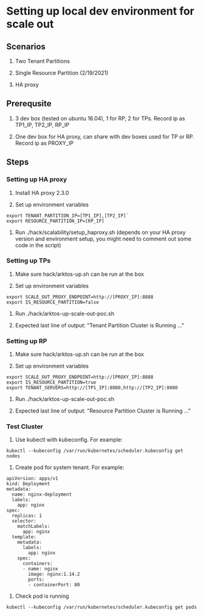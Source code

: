 # Setting up local dev environment for scale out

## Scenarios

1. Two Tenant Partitions

1. Single Resource Partition (2/19/2021)

1. HA proxy

## Prerequsite

1. 3 dev box (tested on ubuntu 16.04), 1 for RP, 2 for TPs. Record ip as TP1_IP, TP2_IP, RP_IP

1. One dev box for HA proxy, can share with dev boxes used for TP or RP. Record ip as PROXY_IP

## Steps

### Setting up HA proxy
1. Install HA proxy 2.3.0

1. Set up environment variables

```
export TENANT_PARTITION_IP=[TP1_IP],[TP2_IP]`
export RESOURCE_PARTITION_IP=[RP_IP]
```

1. Run ./hack/scalability/setup_haproxy.sh (depends on your HA proxy version and environment setup, you might need to comment out some code in the script)

### Setting up TPs
1. Make sure hack/arktos-up.sh can be run at the box

1. Set up environment variables

```
export SCALE_OUT_PROXY_ENDPOINT=http://[PROXY_IP]:8888
export IS_RESOURCE_PARTITION=false
```

1. Run ./hack/arktos-up-scale-out-poc.sh

1. Expected last line of output: "Tenant Partition Cluster is Running ..."

### Setting up RP
1. Make sure hack/arktos-up.sh can be run at the box

1. Set up environment variables

```
export SCALE_OUT_PROXY_ENDPOINT=http://[PROXY_IP]:8888
export IS_RESOURCE_PARTITION=true
export TENANT_SERVERS=http://[TP1_IP]:8080,http://[TP2_IP]:8080
```

1. Run ./hack/arktos-up-scale-out-poc.sh

1. Expected last line of output: "Resource Partition Cluster is Running ..."

### Test Cluster

1. Use kubectl with kubeconfig. For example:

```
kubectl --kubeconfig /var/run/kubernetes/scheduler.kubeconfig get nodes
```

1. Create pod for system tenant. For example:
```
apiVersion: apps/v1
kind: Deployment
metadata:
  name: nginx-deployment
  labels:
    app: nginx
spec:
  replicas: 1
  selector:
    matchLabels:
      app: nginx
  template:
    metadata:
      labels:
        app: nginx
    spec:
      containers:
      - name: nginx
        image: nginx:1.14.2
        ports:
        - containerPort: 80
```

1. Check pod is running

```
kubectl --kubeconfig /var/run/kubernetes/scheduler.kubeconfig get pods
```

